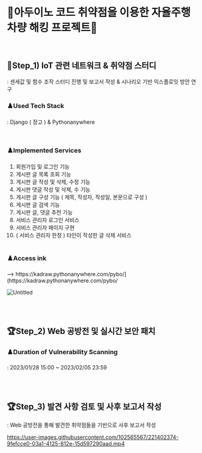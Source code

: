 # 🚗아두이노 코드 취약점을 이용한 자율주행 차량 해킹 프로젝트🚗
<br><h2>🎯Step_1) IoT 관련 네트워크 & 취약점 스터디</h2>
: 센세값 및 함수 조작 스터디 진행 및 보고서 작성 & 시나리오 기반 익스플로잇 방안 연구

<h3>♟️Used Tech Stack</h3>
: Django ( 장고 ) & Pythonanywhere<br>

<br><h3>♟️Implemented Services</h3>
1. 회원가입 및 로그인 기능
2. 게시판 글 목록 조회 기능
3. 게시판 글 작성 및 삭제, 수정 기능
4. 게시판 댓글 작성 및 삭제, 수 기능
5. 게시판 글 구성 기능 ( 제목, 작성자, 작성일, 본문으로 구성 )
6. 게시판 글 검색 기능
7. 게시판 글, 댓글 추천 기능
8. 서비스 관리자 로그인 서비스
9. 서비스 관리자 페이지 구현
10. ( 서비스 관리자 한정 ) 타인이 작성한 글 삭제 서비스<br><br>

<h3>♟️Access ink</h3>
--> https://kadraw.pythonanywhere.com/pybo/](https://kadraw.pythonanywhere.com/pybo/

![Untitled](https://user-images.githubusercontent.com/102565567/232185322-5642635f-e0b4-4af1-aaaa-ef44f935012e.png)

<br><br><h2>🏆Step_2) Web 공방전 및 실시간 보안 패치</h2>
<h3>♟️Duration of Vulnerability Scanning</h3>
: 2023/01/28 15:00 ~ 2023/02/05 23:59<br><br>


<br><h2>🏆Step_3) 발견 사항 검토 및 사후 보고서 작성</h2>
: Web 공방전을 통해 발견한 취약점들을 기반으로 사후 보고서 작성

https://user-images.githubusercontent.com/102565567/221402374-9fefcce0-03a1-4125-812e-15d597290aad.mp4
